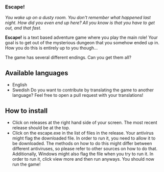 ### Escape!
*You wake up on a dusty room. You don't remember what happened last night. How did you even end up here? All you know is that you have to get out, and that fast.*

**Escape!** is a text based adventure game where you play the main role! Your goal is to get out of the mysterious dungeon that you somehow ended up in. How you do this is entirely up to you though...

The game has several different endings. Can you get them all?

## Available languages
- English
- Swedish
Do you want to contribute by translating the game to another language? Feel free to open a pull request with your translations!

## How to install
- Click on releases at the right hand side of your screen. The most recent release should be at the top.
- Click on the escape.exe in the list of files in the release.
Your antivirus might flag the downloaded file. In order to run it, you need to allow it to be downloaded. The methods on how to do this might differ between different antiviruses, so please refer to other sources on how to do that. Additionally, Windows might also flag the file when you try to run it. In order to run it, click view more and then run anyways. You should now run the game!
